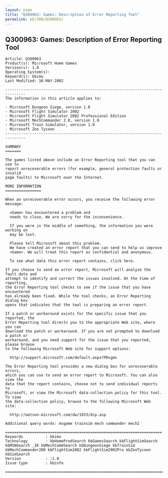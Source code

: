 ```yaml
---
layout: page
title: "Q300963: Games: Description of Error Reporting Tool"
permalink: kb/300/Q300963/
---
```


## Q300963: Games: Description of Error Reporting Tool

	Article: Q300963
	Product(s): Microsoft Home Games
	Version(s): 1.0
	Operating System(s): 
	Keyword(s): kbimu
	Last Modified: 16-MAY-2002
	
	-------------------------------------------------------------------------------
	The information in this article applies to:
	
	- Microsoft Dungeon Siege, version 1.0 
	- Microsoft Flight Simulator 2002 
	- Microsoft Flight Simulator 2002 Professional Edition 
	- Microsoft MechCommander 2.0, version 1.0 
	- Microsoft Train Simulator, version 1.0 
	- Microsoft Zoo Tycoon 
	-------------------------------------------------------------------------------
	
	SUMMARY
	=======
	
	The games listed above include an Error Reporting tool that you can use to
	report unrecoverable errors (for example, general protection faults or invalid
	page faults) to Microsoft over the Internet.
	
	MORE INFORMATION
	================
	
	When an unrecoverable error occurs, you receive the following error message:
	
	  <Game> has encountered a problem and
	  needs to close. We are sorry for the inconvenience.
	
	  If you were in the middle of something, the information you were working on
	  may be lost.
	
	  Please tell Microsoft about this problem.
	  We have created an error report that you can send to help us improve
	  <Game>. We will treat this report as confidential and anonymous.
	
	  To see what data this error report contains, click here.
	
	If you choose to send an error report, Microsoft will analyze the fault data and
	attempt to identify and correct the issues involved. At the time of reporting,
	the Error Reporting tool checks to see if the issue that you have encountered
	has already been fixed. While the tool checks, an Error Reporting dialog box
	opens that indicates that the tool is preparing an error report.
	
	If a patch or workaround exists for the specific issue that you reported, the
	Error Reporting tool directs you to the appropriate Web site, where you can
	download the patch or workaround. If you are not prompted to download a patch or
	workaround, and you need support for the issue that you reported, please browse
	to the following Microsoft Web site for support options:
	
	  http://support.microsoft.com/default.aspx?PR=gms
	
	The Error Reporting tool provides a new dialog box for unrecoverable errors,
	which you can use to send an error report to Microsoft. You can also view the
	data that the report contains, choose not to send individual reports to
	Microsoft, or view the Microsoft data-collection policy for this tool. To view
	the data-collection policy, browse to the following Microsoft Web site:
	
	  http://watson.microsoft.com/dw/1033/dcp.asp
	
	Additional query words: msgame trainsim mech commander mech2
	
	======================================================================
	Keywords          : kbimu 
	Technology        : kbHomeProdSearch kbGamesSearch kbFlightSimSearch kbMSNSearch _IK kbMechCommSearch kbDungeonSiege kbTrainSim kbMechCommander200 kbFlightSim2002 kbFlightSim2002Pro kbZooTycoon kbSimSearch
	Version           : :1.0
	Issue type        : kbinfo
	
	=============================================================================
	
